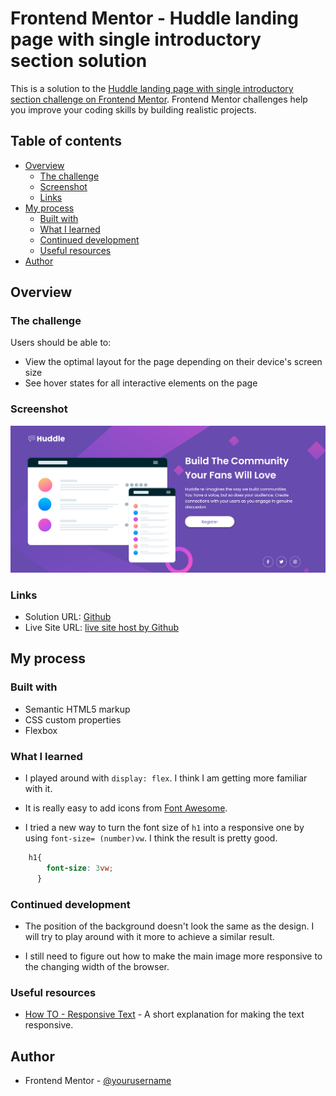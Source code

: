 # Frontend Mentor - Huddle landing page with single introductory section solution

This is a solution to the [Huddle landing page with single introductory section challenge on Frontend Mentor](https://www.frontendmentor.io/challenges/huddle-landing-page-with-a-single-introductory-section-B_2Wvxgi0). Frontend Mentor challenges help you improve your coding skills by building realistic projects. 

## Table of contents

- [Overview](#overview)
  - [The challenge](#the-challenge)
  - [Screenshot](#screenshot)
  - [Links](#links)
- [My process](#my-process)
  - [Built with](#built-with)
  - [What I learned](#what-i-learned)
  - [Continued development](#continued-development)
  - [Useful resources](#useful-resources)
- [Author](#author)


## Overview

### The challenge

Users should be able to:

- View the optimal layout for the page depending on their device's screen size
- See hover states for all interactive elements on the page

### Screenshot

![](Screenshot.png)

### Links

- Solution URL: [Github](https://github.com/CHEN-YiWen/Huddle-Landing-Page-single-introductory-section-)
- Live Site URL: [live site host by Github](https://your-live-site-url.com)

## My process

### Built with

- Semantic HTML5 markup
- CSS custom properties
- Flexbox


### What I learned

- I played around with <code>display: flex</code>. I think I am getting more familiar with it.

- It is really easy to add icons from [Font Awesome](https://fontawesome.com/).

- I tried a new way to turn the font size of <code>h1</code> into a responsive one by using <code>font-size= (number)vw</code>. I think the result is pretty good.

```css
    h1{
        font-size: 3vw;
      }
```

### Continued development

- The position of the background doesn't look the same as the design. I will try to play around with it more to achieve a similar result. 

- I still need to figure out how to make the main image more responsive to the changing width of the browser.

### Useful resources

- [How TO - Responsive Text](https://www.w3schools.com/howto/howto_css_responsive_text.asp) - A short explanation for making the text responsive.

## Author

- Frontend Mentor - [@yourusername](https://www.frontendmentor.io/profile/yourusername)


